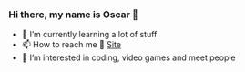 ### Hi there, my name is Oscar 👋

- 🌱 I’m currently learning a lot of stuff 
- 📫 How to reach me 🚀 [Site](https://osdiazl.cl/)<br>
- 🤔 I’m interested in coding, video games and meet people

<!--
**Osc4rrr/osc4rrr** is a ✨ _special_ ✨ repository because its `README.md` (this file) appears on your GitHub profile.

Here are some ideas to get you started:

- 🔭 I’m currently working on ...
- 🌱 I’m currently learning ...
- 👯 I’m looking to collaborate on ...
- 🤔 I’m looking for help with ...
- 💬 Ask me about ...
- 📫 How to reach me: ...
- 😄 Pronouns: ...
- ⚡ Fun fact: ...
-->
